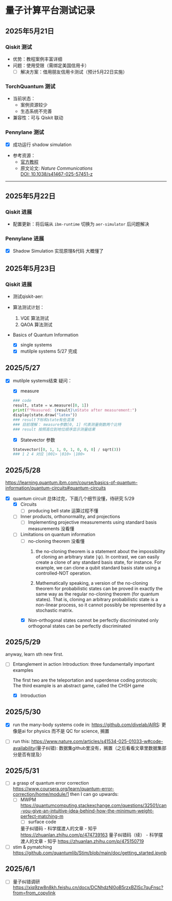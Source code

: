 # 量子计算平台测试记录

## 2025年5月21日

### Qiskit 测试

- 优势：教程案例丰富详细
- 问题：使用受限（需绑定美国信用卡）
  - [ ] 解决方案：借用朋友信用卡测试（预计5月22日实施）

### TorchQuantum 测试

- 当前状态：
  - 案例资源较少
  - 生态系统不完善
- 兼容性：可与 Qiskit 联动

### Pennylane 测试

- [x] 成功运行 shadow simulation
- 参考资源：
  - [官方教程](https://pennylane.ai/qml/demos/tutorial_shadow_hamiltonian_simulation)
  - 原文论文: _Nature Communications_  
    [DOI: 10.1038/s41467-025-57451-z](https://www.nature.com/articles/s41467-025-57451-z#data-availability)

---

## 2025年5月22日

### Qiskit 进展

- 配置更新：将后端从 `ibm-runtime` 切换为 `aer-simulator` 后问题解决

### Pennylane 进展

- [x] Shadow Simulation 实现原理&代码 大概懂了

## 2025年5月23日

### Qiskit 进展

- 测试qiskit-aer:
- 算法测试计划：
  1. VQE 算法测试
  2. QAOA 算法测试

- Basics of Quantum Information
  - [x] single systems
  - [x] mutilple systems 5/27 完成

## 2025/5/27

- [x] mutilple systems结束
  疑问：
  - [x] measure

  ```python
  ### code
  result, state = w.measure([0, 1])
  print(f"Measured: {result}\nState after measurement:")
  display(state.draw("latex"))
  ### result下标和state有些混淆
  ### 目前理解： measure参数[0, 1] 代表测量倒数两个比特
  ### result 按照高位到地位顺序显示测量结果
  ```

  - [x] Statevector 参数

  ```python
  Statevector([0, 1, 1, 0, 1, 0, 0, 0] / sqrt(3))
  ### 1 2 4 对应 |001> |010> |100>
  ```

## 2025/5/28

<https://learning.quantum.ibm.com/course/basics-of-quantum-information/quantum-circuits#quantum-circuits>

- [x] quantum circuit 总体过完，下面几个细节没懂，待研究 5/29
  - [x] Circuits
    - [ ] producing bell state 运算过程不懂
  - [ ] Inner products, orthonormality, and projections
    - [ ] Implementing projective measurements using standard basis measurements 没看懂
  - [ ] Limitations on quantum information
    - [ ] no-cloning theorem 没看懂
      1. the no-cloning theorem is a statement about the impossibility of cloning an arbitrary state ∣ψ⟩. In contrast, we can easily create a clone of any standard basis state, for instance. For example, we can clone a qubit standard basis state using a controlled-NOT operation.

      2. Mathematically speaking, a version of the no-cloning theorem for probabilistic states can be proved in exactly the same way as the regular no-cloning theorem (for quantum states). That is, cloning an arbitrary probabilistic state is a non-linear process, so it cannot possibly be represented by a stochastic matrix.
    - [x] Non-orthogonal states cannot be perfectly discriminated
          only orthogonal states can be perfectly discriminated

## 2025/5/29

anyway, learn sth new first.

- [ ] Entanglement in action
  Introduction: three fundamentally important examples

  The first two are the teleportation and superdense coding protocols; The third example is an abstract game, called the CHSH game

  - [x] Introduction

## 2025/5/30

- [x] run the many-body systems code in: <https://github.com/divelab/AIRS>: 更像是ai for physics 而不是 QC for science, 搁置

- [ ] run this: <https://www.nature.com/articles/s41534-025-01033-w#code-availability>(量子纠错): 数据集github里没有，搁置（之后看看文章里数据集部分是否有提及）

## 2025/5/31

- [ ] a grasp of quantum error correction
  <https://www.coursera.org/learn/quantum-error-correction/home/module/1>
  then I can go upwards:
  - [ ] MWPM
  <https://quantumcomputing.stackexchange.com/questions/32501/can-you-give-an-intuitive-idea-behind-how-the-minimum-weight-perfect-matching-m>
    - [ ] surface code

    量子纠错码 - 科学摆渡人的文章 - 知乎 <https://zhuanlan.zhihu.com/p/474739163>
    量子纠错码（续） - 科学摆渡人的文章 - 知乎 <https://zhuanlan.zhihu.com/p/475150719>

- [ ] stim & pymatching
  <https://github.com/quantumlib/Stim/blob/main/doc/getting_started.ipynb>

## 2025/6/1

- [ ] 量子纠错调研
  <https://xiq9zw8n8kh.feishu.cn/docx/DCNhdzNI0oB5rzxBZlSc7quFnsc?from=from_copylink>  
